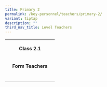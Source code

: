 ```yaml
---
title: Primary 2
permalink: /key-personnel/teachers/primary-2/
variant: tiptap
description: ""
third_nav_title: Level Teachers
---
```

<table><tbody><tr><th rowspan="1" colspan="1"><p>                               </p></th><th rowspan="1" colspan="1"><p>Class 2.1</p></th><th rowspan="1" colspan="1"><p></p></th></tr><tr><td rowspan="1" colspan="1"><p></p></td><td rowspan="1" colspan="1"><p><strong>Form Teachers</strong></p></td><td rowspan="1" colspan="1"><p></p></td></tr><tr><td rowspan="1" colspan="1"><p></p></td><td rowspan="1" colspan="1"><p></p></td><td rowspan="1" colspan="1"><p></p></td></tr></tbody></table><p></p>